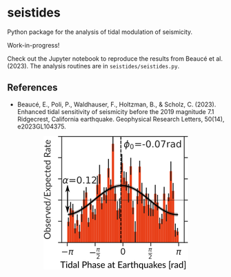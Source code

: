 # seistides
Python package for the analysis of tidal modulation of seismicity.

Work-in-progress!

Check out the Jupyter notebook to reproduce the results from Beaucé et al.
(2023). The analysis routines are in `seistides/seistides.py`.

References
----------

- Beaucé, E., Poli, P., Waldhauser, F., Holtzman, B., & Scholz, C. (2023). Enhanced tidal sensitivity of seismicity before the 2019 magnitude 7.1 Ridgecrest, California earthquake. Geophysical Research Letters, 50(14), e2023GL104375.


<p align="center">
  <img src="./data/figure_tides.png" alt="Observed vs expected rate of seismicity"/>
</p>

